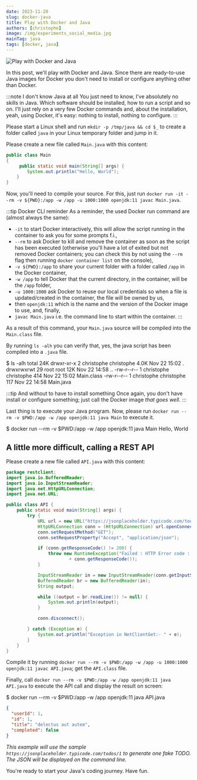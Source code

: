 ```yaml
---
date: 2023-11-28
slug: docker-java
title: Play with Docker and Java
authors: [christophe]
image: /img/experiments_social_media.jpg
mainTag: java
tags: [docker, java]
---
```

![Play with Docker and Java](/img/experiments_banner.jpg)

In this post, we'll play with Docker and Java. Since there are ready-to-use Java images for Docker you don't need to install or configure anything other than Docker.

:::note I don't know Java at all
You just need to know, I've absolutely no skills in Java. Which software should be installed, how to run a script and so on. I'll just rely on a very few Docker commands and, about the installation, yeah, using Docker, it's easy: nothing to install, nothing to configure.
:::

<!-- truncate -->

Please start a Linux shell and run `mkdir -p /tmp/java && cd $_` to create a folder called `java` in your Linux temporary folder and jump in it.

Please create a new file called `Main.java` with this content:

<Snippet filename="Main.java">

```java
public class Main
{
     public static void main(String[] args) {
        System.out.println("Hello, World");
    }
}
```

</Snippet>

Now, you'll need to compile your source. For this, just run `docker run -it --rm -v ${PWD}:/app -w /app -u 1000:1000 openjdk:11 javac Main.java`.

:::tip Docker CLI reminder
As a reminder, the used Docker run command are (almost always the same):

* `-it` to start Docker interactively, this will allow the script running in the container to ask you for some prompts f.i.,
* `--rm` to ask Docker to kill and remove the container as soon as the script has been executed (otherwise you'll have a lot of exited but not removed Docker containers; you can check this by not using the `--rm` flag then running `docker container list` on the console),
* `-v ${PWD}:/app` to share your current folder with a folder called `/app` in the Docker container,
* `-w /app` to tell Docker that the current directory, in the container, will be the `/app` folder,
* `-u 1000:1000` ask Docker to reuse our local credentials so when a file is updated/created in the container, the file will be owned by us,
* then `openjdk:11` which is the name and the version of the Docker image to use, and, finally,
* `javac Main.java` i.e. the command line to start within the container.
:::

As a result of this command, your `Main.java` source will be compiled into the `Main.class` file.

By running `ls -alh` you can verify that, yes, the java script has been compiled into a `.java` file.

<Terminal>
$ ls -alh
total 24K
drwxr-xr-x  2 christophe christophe 4.0K Nov 22 15:02 .
drwxrwxrwt 29 root       root        12K Nov 22 14:58 ..
-rw-r--r--  1 christophe christophe  414 Nov 22 15:02 Main.class
-rw-r--r--  1 christophe christophe  117 Nov 22 14:58 Main.java
</Terminal>

:::tip And without to have to install something
Once again, you don't have install or configure something; just call the Docker image *that goes well*.
:::

Last thing is to execute your Java program. Now, please run `docker run --rm -v $PWD:/app -w /app openjdk:11 java Main` to execute it.

<Terminal>
$ docker run --rm -v $PWD:/app -w /app openjdk:11 java Main
Hello, World
</Terminal>

## A little more difficult, calling a REST API

Please create a new file called `API.java` with this content:

<Snippet filename="API.java">

```java
package restclient;
import java.io.BufferedReader;
import java.io.InputStreamReader;
import java.net.HttpURLConnection;
import java.net.URL;

public class API {
    public static void main(String[] args) {
        try {
            URL url = new URL("https://jsonplaceholder.typicode.com/todos/1");
            HttpURLConnection conn = (HttpURLConnection) url.openConnection();
            conn.setRequestMethod("GET");
            conn.setRequestProperty("Accept", "application/json");

            if (conn.getResponseCode() != 200) {
                throw new RuntimeException("Failed : HTTP Error code : "
                        + conn.getResponseCode());
            }

            InputStreamReader in = new InputStreamReader(conn.getInputStream());
            BufferedReader br = new BufferedReader(in);
            String output;

            while ((output = br.readLine()) != null) {
                System.out.println(output);
            }

            conn.disconnect();

        } catch (Exception e) {
            System.out.println("Exception in NetClientGet:- " + e);
        }
    }
}
```

</Snippet>

Compile it by running `docker run --rm -v $PWD:/app -w /app -u 1000:1000 openjdk:11 javac API.java`; get the `API.class` file.

Finally, call `docker run --rm -v $PWD:/app -w /app openjdk:11 java API.java` to execute the API call and display the result on screen:

<Terminal>
$ docker run --rm -v $PWD:/app -w /app openjdk:11 java API.java
</Terminal>

```json
{
  "userId": 1,
  "id": 1,
  "title": "delectus aut autem",
  "completed": false
}
```

*This example will use the sample `https://jsonplaceholder.typicode.com/todos/1` to generate one fake TODO. The JSON will be displayed on the command line.*

You're ready to start your Java's coding journey. Have fun.
